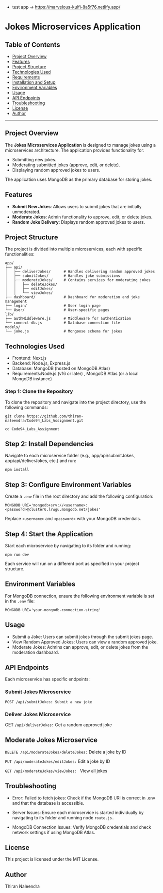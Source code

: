 * test app -> https://marvelous-kulfi-8a5f76.netlify.app/
# Jokes Microservices Application

## Table of Contents
- [Project Overview](#project-overview)
- [Features](#features)
- [Project Structure](#project-structure)
- [Technologies Used](#technologies-used)
- [Requirements](#requirements)
- [Installation and Setup](#installation-and-setup)
- [Environment Variables](#environment-variables)
- [Usage](#usage)
- [API Endpoints](#api-endpoints)
- [Troubleshooting](#troubleshooting)
- [License](#license)
- [Author](#author)

---

## Project Overview
The **Jokes Microservices Application** is designed to manage jokes using a microservices architecture. The application provides functionality for:
- Submitting new jokes.
- Moderating submitted jokes (approve, edit, or delete).
- Displaying random approved jokes to users.

The application uses MongoDB as the primary database for storing jokes.

## Features
- **Submit New Jokes**: Allows users to submit jokes that are initially unmoderated.
- **Moderate Jokes**: Admin functionality to approve, edit, or delete jokes.
- **Random Joke Delivery**: Displays random approved jokes to users.

## Project Structure
The project is divided into multiple microservices, each with specific functionalities:

```
app/
├── api/
│   ├── deliverJokes/      # Handles delivering random approved jokes
│   ├── submitJokes/       # Handles joke submissions
│   ├── moderateJokes/     # Contains services for moderating jokes
│   │   ├── deleteJokes/
│   │   ├── editJokes/
│   │   └── viewJokes/
├── dashboard/             # Dashboard for moderation and joke management
├── login/                 # User login page
└── User/                  # User-specific pages
lib/
├── authMiddleware.js      # Middleware for authentication
└── connect-db.js          # Database connection file
models/
└── joke.js                # Mongoose schema for jokes 
```


## Technologies Used

- Frontend: Next.js
- Backend: Node.js, Express.js
- Database: MongoDB (hosted on MongoDB Atlas)
- Requirements:Node.js (v16 or later) , MongoDB Atlas (or a local MongoDB instance)


### Step 1: Clone the Repository
To clone the repository and navigate into the project directory, use the following commands:


```git clone https://github.com/thiran-naleendra/Code94_Labs_Assignment.git```

```cd Code94_Labs_Assignment```



## Step 2: Install Dependencies
Navigate to each microservice folder (e.g., app/api/submitJokes, app/api/deliverJokes, etc.) and run:

```npm install```

## Step 3: Configure Environment Variables
 Create a ```.env``` file in the root directory and add the following configuration:

```# MongoDB Connection String
MONGODB_URI='mongodb+srv://<username>:<password>@cluster0.lrwgu.mongodb.net/jokes' 
```

Replace ``` <username> ``` and ``` <password> ``` with your MongoDB credentials.

## Step 4: Start the Application
Start each microservice by navigating to its folder and running:

```npm run dev```

Each service will run on a different port as specified in your project structure.

## Environment Variables
For MongoDB connection, ensure the following environment variable is set in the ```.env``` file:

``` MONGODB_URI='your-mongodb-connection-string' ```

## Usage
- Submit a Joke: Users can submit jokes through the submit jokes page.
- View Random Approved Jokes: Users can view a random approved joke.
- Moderate Jokes: Admins can approve, edit, or delete jokes from the moderation dashboard.

## API Endpoints 
Each microservice has specific endpoints:

### Submit Jokes Microservice
 ``` POST /api/submitJokes: Submit a new joke ```

### Deliver Jokes Microservice
GET ```/api/deliverJokes:``` Get a random approved joke

## Moderate Jokes Microservice
```DELETE /api/moderateJokes/deleteJokes:``` Delete a joke by ID 

```PUT /api/moderateJokes/editJokes:``` Edit a joke by ID

```GET /api/moderateJokes/viewJokes: ``` View all jokes

## Troubleshooting
 - Error: Failed to fetch jokes: Check if the MongoDB URI is correct in .env and that the database is accessible.

 - Server Issues: Ensure each microservice is started individually by navigating to its folder and running node ```route.js. ```

- MongoDB Connection Issues: Verify MongoDB credentials and check network settings if using MongoDB Atlas.

## License
This project is licensed under the MIT License.

## Author
Thiran Naleendra 
